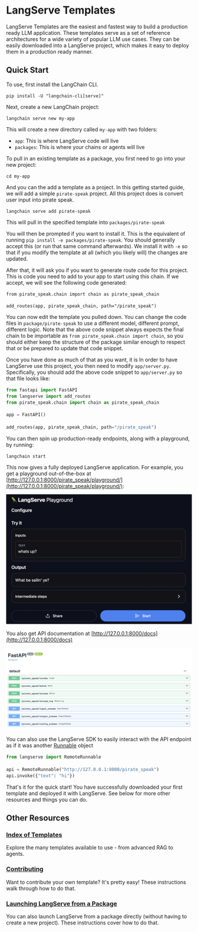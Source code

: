 # LangServe Templates

LangServe Templates are the easiest and fastest way to build a production ready LLM application.
These templates serve as a set of reference architectures for a wide variety of popular LLM use cases.
They can be easily downloaded into a LangServe project, which makes it easy to deploy them in a production ready manner.

## Quick Start

To use, first install the LangChain CLI.

```shell
pip install -U "langchain-cli[serve]"
```

Next, create a new LangChain project:

```shell
langchain serve new my-app
```

This will create a new directory called `my-app` with two folders:

- `app`: This is where LangServe code will live
- `packages`: This is where your chains or agents will live

To pull in an existing template as a package, you first need to go into your new project:

```shell
cd my-app
```

And you can the add a template as a project.
In this getting started guide, we will add a simple `pirate-speak` project.
All this project does is convert user input into pirate speak.

```shell
langchain serve add pirate-speak
```

This will pull in the specified template into `packages/pirate-speak`

You will then be prompted if you want to install it. 
This is the equivalent of running `pip install -e packages/pirate-speak`.
You should generally accept this (or run that same command afterwards).
We install it with `-e` so that if you modify the template at all (which you likely will) the changes are updated.

After that, it will ask you if you want to generate route code for this project.
This is code you need to add to your app to start using this chain.
If we accept, we will see the following code generated:

```shell
from pirate_speak.chain import chain as pirate_speak_chain

add_routes(app, pirate_speak_chain, path="/pirate_speak")
```

You can now edit the template you pulled down.
You can change the code files in `package/pirate-speak` to use a different model, different prompt, different logic.
Note that the above code snippet always expects the final chain to be importable as `from pirate_speak.chain import chain`,
so you should either keep the structure of the package similar enough to respect that or be prepared to update that code snippet.

Once you have done as much of that as you want, it is 
In order to have LangServe use this project, you then need to modify `app/server.py`.
Specifically, you should add the above code snippet to `app/server.py` so that file looks like:

```python
from fastapi import FastAPI
from langserve import add_routes
from pirate_speak.chain import chain as pirate_speak_chain

app = FastAPI()

add_routes(app, pirate_speak_chain, path="/pirate_speak")
```

You can then spin up production-ready endpoints, along with a playground, by running:

```shell
langchain start
```

This now gives a fully deployed LangServe application.
For example, you get a playground out-of-the-box at [http://127.0.0.1:8000/pirate_speak/playground/](http://127.0.0.1:8000/pirate_speak/playground/):

![playground.png](docs/playground.png)

You also get API documentation at [http://127.0.0.1:8000/docs](http://127.0.0.1:8000/docs)

![docs.png](docs/docs.png)

You can also use the LangServe SDK to easily interact with the API endpoint as if it was another [Runnable](https://python.langchain.com/docs/expression_language/) object

```python
from langserve import RemoteRunnable

api = RemoteRunnable("http://127.0.0.1:8000/pirate_speak")
api.invoke({"text": "hi"})
```

That's it for the quick start!
You have successfully downloaded your first template and deployed it with LangServe.
See below for more other resources and things you can do.


## Other Resources

### [Index of Templates](docs/INDEX.md)

Explore the many templates available to use - from advanced RAG to agents.

### [Contributing](docs/CONTRIBUTING.md)

Want to contribute your own template? It's pretty easy! These instructions walk through how to do that.

### [Launching LangServe from a Package](docs/LAUNCHING_PACKAGE.md)

You can also launch LangServe from a package directly (without having to create a new project).
These instructions cover how to do that.
